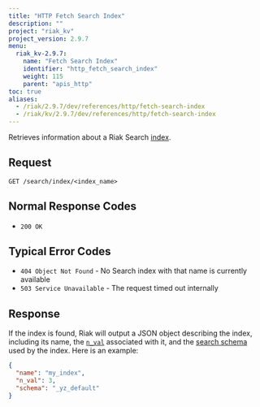 ```yaml
---
title: "HTTP Fetch Search Index"
description: ""
project: "riak_kv"
project_version: 2.9.7
menu:
  riak_kv-2.9.7:
    name: "Fetch Search Index"
    identifier: "http_fetch_search_index"
    weight: 115
    parent: "apis_http"
toc: true
aliases:
  - /riak/2.9.7/dev/references/http/fetch-search-index
  - /riak/kv/2.9.7/dev/references/http/fetch-search-index
---
```


Retrieves information about a Riak Search [index]({{<baseurl>}}riak/kv/2.9.7/developing/usage/search/#simple-setup).

## Request

```
GET /search/index/<index_name>
```

## Normal Response Codes

* `200 OK`

## Typical Error Codes

* `404 Object Not Found` - No Search index with that name is currently
    available
* `503 Service Unavailable` - The request timed out internally

## Response

If the index is found, Riak will output a JSON object describing the
index, including its name, the [`n_val`]({{<baseurl>}}riak/kv/2.9.7/developing/app-guide/replication-properties/#a-primer-on-n-r-and-w) associated with it, and the [search schema]({{<baseurl>}}riak/kv/2.9.7/developing/usage/search-schemas) used by the index. Here is an example:

```json
{
  "name": "my_index",
  "n_val": 3,
  "schema": "_yz_default"
}
```

